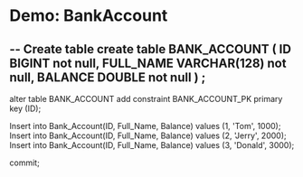Demo: BankAccount
==========================

-- Create table
create table BANK_ACCOUNT
(
  ID        BIGINT not null,
  FULL_NAME VARCHAR(128) not null,
  BALANCE   DOUBLE not null
) ;
--  
alter table BANK_ACCOUNT
  add constraint BANK_ACCOUNT_PK primary key (ID);
 
 
Insert into Bank_Account(ID, Full_Name, Balance) values (1, 'Tom', 1000);
Insert into Bank_Account(ID, Full_Name, Balance) values (2, 'Jerry', 2000);
Insert into Bank_Account(ID, Full_Name, Balance) values (3, 'Donald', 3000);
 
commit;